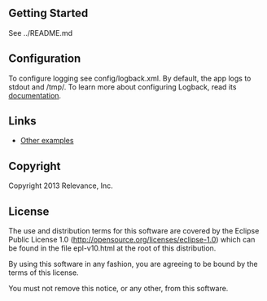 ## Getting Started

See ../README.md

## Configuration

To configure logging see config/logback.xml. By default, the app logs to stdout and /tmp/.
To learn more about configuring Logback, read its [documentation](http://logback.qos.ch/documentation.html).

## Links
* [Other examples](https://github.com/relevance/platform/wiki/Hello-World-App)

Copyright
---------
Copyright 2013 Relevance, Inc.

License
-------
The use and distribution terms for this software are covered by the
Eclipse Public License 1.0 (http://opensource.org/licenses/eclipse-1.0)
which can be found in the file epl-v10.html at the root of this distribution.

By using this software in any fashion, you are agreeing to be bound by
the terms of this license.

You must not remove this notice, or any other, from this software.

